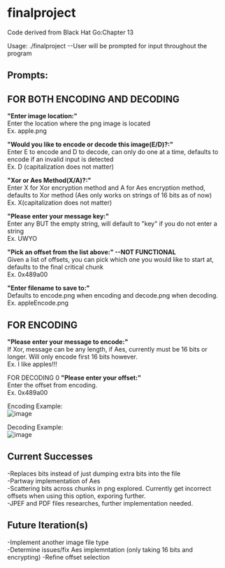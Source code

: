 # finalproject
Code derived from Black Hat Go:Chapter 13

Usage: 
./finalproject
--User will be prompted for input throughout the program

Prompts:
--
FOR BOTH ENCODING AND DECODING
-
**"Enter image location:"**  
Enter the location where the png image is located  
Ex. apple.png  

**"Would you like to encode or decode this image(E/D)?:"**    
Enter E to encode and D to decode, can only do one at a time, defaults to encode if an invalid input is detected  
Ex. D (capitalization does not matter)   

**"Xor or Aes Method(X/A)?:"**  
Enter X for Xor encryption method and A for Aes encryption method, defaults to Xor method (Aes only works on strings of 16 bits as of now)   
Ex. X(capitalization does not matter)   

**"Please enter your message key:"**  
Enter any BUT the empty string, will default to "key" if you do not enter a string  
Ex. UWYO  

**"Pick an offset from the list above:" --NOT FUNCTIONAL**   
Given a list of offsets, you can pick which one you would like to start at, defaults to the final critical chunk  
Ex. 0x489a00  

**"Enter filename to save to:"**  
Defaults to encode.png when encoding and decode.png when decoding.   
Ex. appleEncode.png  


FOR ENCODING
-
**"Please enter your message to encode:"**  
If Xor, message can be any length, if Aes, currently must be 16 bits or longer. Will only encode first 16 bits however.   
Ex. I like apples!!!  


FOR DECODING
0
**"Please enter your offset:"**  
Enter the offset from encoding.   
Ex. 0x489a00  
 
Encoding Example:  
![image](https://user-images.githubusercontent.com/47127711/167201187-d551b45d-caf7-41c3-bffb-3ea179c11064.png)  

Decoding Example:  
![image](https://user-images.githubusercontent.com/47127711/167201348-b2981166-b76c-446c-8c5b-8b65305d681f.png)  


Current Successes  
-  
-Replaces bits instead of just dumping extra bits into the file  
-Partway implementation of Aes  
-Scattering bits across chunks in png explored. Currently get incorrect offsets when using this option, exporing further.   
-JPEF and PDF files researches, further implementation needed.   

Future Iteration(s) 
-
-Implement another image file type  
-Determine issues/fix Aes implemntation (only taking 16 bits and encrypting) 
-Refine offset selection 
